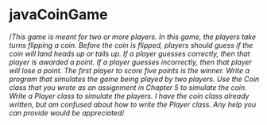 # javaCoinGame
/*This game is meant for two or more players. In this game, the players take turns flipping a coin. Before the coin is flipped, players should guess if the coin will land heads up or tails up. If a player guesses correctly, then that player is awarded a point. If a player guesses incorrectly, then that player will lose a point. The first player to score five points is the winner.
Write a program that simulates the game being played by two players. Use the Coin class that you wrote as an assignment in Chapter 5 to simulate the coin. Write a Player class to simulate the players.
I have the coin class already written, but am confused about how to write the Player class. Any help you can provide would be appreciated*/
